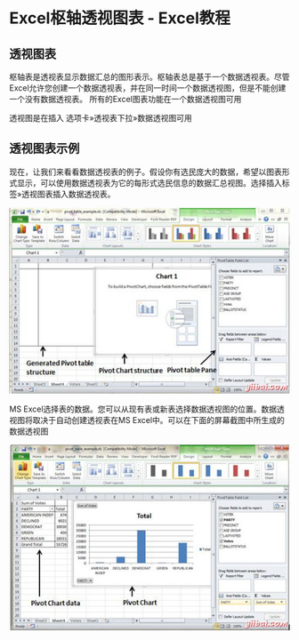 # Excel枢轴透视图表 - Excel教程

## 透视图表

枢轴表是透视表显示数据汇总的图形表示。枢轴表总是基于一个数据透视表。尽管Excel允许您创建一个数据透视表，并在同一时间一个数据透视图，但是不能创建一个没有数据透视表。 所有的Excel图表功能在一个数据透视图可用

透视图是在插入 选项卡»透视表下拉»数据透视图可用

## 透视图表示例

现在，让我们来看看数据透视表的例子。假设你有选民庞大的数据，希望以图表形式显示，可以使用数据透视表为它的每形式选民信息的数据汇总视图。选择插入标签»透视图表插入数据透视表。

![Pivot Chart Structure](../img/15155V1I-0.jpg)

MS Excel选择表的数据。您可以从现有表或新表选择数据透视图的位置。数据透视图将取决于自动创建透视表在MS Excel中。可以在下面的屏幕截图中所生成的数据透视图

![Pivot Chart Data](../img/15155S252-1.jpg)

